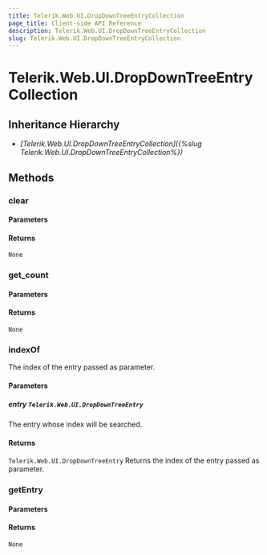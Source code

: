```yaml
---
title: Telerik.Web.UI.DropDownTreeEntryCollection
page_title: Client-side API Reference
description: Telerik.Web.UI.DropDownTreeEntryCollection
slug: Telerik.Web.UI.DropDownTreeEntryCollection
---
```


# Telerik.Web.UI.DropDownTreeEntryCollection  

## Inheritance Hierarchy

* *[Telerik.Web.UI.DropDownTreeEntryCollection]({%slug Telerik.Web.UI.DropDownTreeEntryCollection%})*

## Methods

### clear

#### Parameters

#### Returns

`None` 

### get_count

#### Parameters

#### Returns

`None` 

### indexOf

The index of the entry passed as parameter.

#### Parameters

##### entry `Telerik.Web.UI.DropDownTreeEntry`

The entry whose index will be searched.

#### Returns

`Telerik.Web.UI.DropDownTreeEntry` Returns the index of the entry passed as parameter.

### getEntry

#### Parameters

#### Returns

`None` 

